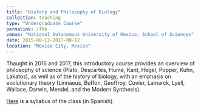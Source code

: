 ```yaml
---
title: "History and Philosophy of Biology"
collection: teaching
type: "Undergraduate Course"
permalink: /fhb
venue: "National Autonomous University of Mexico, School of Sciences"
date: 2015-08-12-2017-08-12
location: "Mexico City, Mexico"
---
```


Thaught in 2016 and 2017, this introductory course provides an overview of philosophy of science (Plato, Descartes, Hume, Kant, Hegel, Popper, Kuhn, Lakatos), as well as of the history of biology, with an emphasis on evolutionary theory (Linnaeus, Buffon, Geoffroy, Cuvier, Lamarck, Lyell, Wallace, Darwin, Mendel, and the Modern Synthesis).

[Here](http://www.fciencias.unam.mx/asignaturas/1101.pdf) is a syllabus of the class (in Spanish). 
